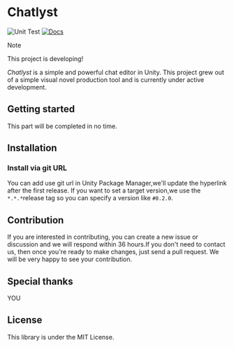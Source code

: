 # Chatlyst

![Unit Test](https://github.com/Morsiusiurandum/Chatlyst/actions/workflows/unit-test.yml/badge.svg)
[![Docs](https://github.com/Morsiusiurandum/Chatlyst/actions/workflows/help-docs.yml/badge.svg)](https://morsiusiurandum.github.io/Chatlyst/)

> [!NOTE]
> This project is developing!

*Chatlyst* is a simple and powerful chat editor in Unity. This project grew out of a simple visual novel production tool and is currently under active development.

## Getting started

This part will be completed in no time.

## Installation

### Install via git URL

You can add use git url in Unity Package Manager,we'll update the hyperlink after the first release.
If you want to set a target version,we use the `*.*.*`release tag so you can specify a version like `#0.2.0`.

## Contribution

If you are interested in contributing, you can create a new issue or discussion and we will respond within 36 hours.If you don't need to contact us, then once you're ready to make changes, just send a pull request. We will be very happy to see your contribution.

## Special thanks

YOU

## License

This library is under the MIT License.
